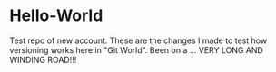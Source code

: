 # Hello-World
Test repo of new account.
These are the changes I made to test
how versioning works here in "Git World".
Been on a ... VERY LONG AND WINDING ROAD!!!
